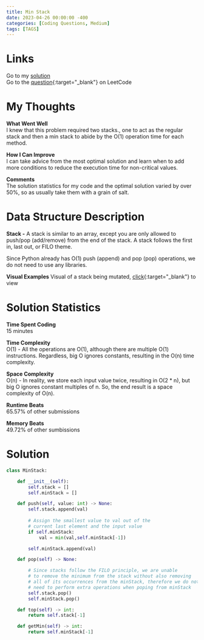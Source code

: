```yaml
---
title: Min Stack
date: 2023-04-26 00:00:00 -400
categories: [Coding Questions, Medium]
tags: [TAGS]
---
```


# Links  

Go to my [solution](#solution)  
Go to the [question](https://leetcode.com/problems/min-stack/){:target="_blank"} on LeetCode  

# My Thoughts  

**What Went Well**  
I knew that this problem required two stacks., one to act as the regular stack and then a min stack to abide by the O(1) operation time for each method.

**How I Can Improve**  
I can take advice from the most optimal solution and learn when to add more conditions to reduce the execution time for non-critical values.

**Comments**  
The solution statistics for my code and the optimal solution varied by over 50%, so as usually take them with a grain of salt.

# Data Structure Description

**Stack -** A stack is similar to an array, except you are only allowed to push/pop (add/remove) from the end of the stack. A stack follows the first in, last out, or FILO theme.

Since Python already has O(1) push (append) and pop (pop) operations, we do not need to use any libraries.

**Visual Examples**
Visual of a stack being mutated, [click](https://cdn.programiz.com/sites/tutorial2program/files/stack.png){:target="_blank"} to view

# Solution Statistics  

**Time Spent Coding**  
15 minutes

**Time Complexity**  
O(1) - All the operations are O(1), although there are multiple O(1) instructions. 
Regardless, big O ignores constants, resulting in the O(n) time complexity.

**Space Complexity**  
O(n) - In reality, we store each input value twice, resulting in O(2 * n), but big O ignores constant multiples of n. 
So, the end result is a space complexity of O(n).

**Runtime Beats**  
65.57% of other submissions  

**Memory Beats**  
49.72% of other sumbissions  

# Solution  

```python
class MinStack:

    def __init__(self):
        self.stack = []
        self.minStack = []

    def push(self, value: int) -> None:
        self.stack.append(val)
        
        # Assign the smallest value to val out of the 
        # current last element and the input value
        if self.minStack:
            val = min(val,self.minStack[-1])

        self.minStack.append(val)

    def pop(self) -> None:

        # Since stacks follow the FILO principle, we are unable
        # to remove the minimum from the stack without also removing 
        # all of its occurrences from the minStack, therefore we do not 
        # need to perform extra operations when poping from minStack
        self.stack.pop()
        self.minStack.pop()

    def top(self) -> int:
        return self.stack[-1]

    def getMin(self) -> int:
        return self.minStack[-1]
```
